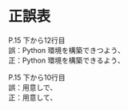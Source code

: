 # 正誤表

P.15 下から12行目  
誤：Python 環境を構築できつよう、  
正：Python 環境を構築できるよう、  

P.15 下から10行目  
誤：用意しで、  
正：用意して、  


